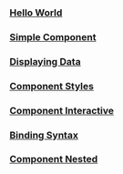 ### [Hello World](doc/hello_world.md)
### [Simple Component](doc/simple_component.md)
### [Displaying Data](doc/displaying_data.md)
### [Component Styles](doc/component_styles.md)
### [Component Interactive](doc/component_interactive.md)
### [Binding Syntax](doc/binding_syntax.md)
### [Component Nested](doc/component_nested.md)